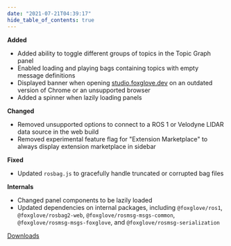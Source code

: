 ```yaml
---
date: "2021-07-21T04:39:17"
hide_table_of_contents: true
---
```

**Added**
- Added ability to toggle different groups of topics in the Topic Graph panel
- Enabled loading and playing bags containing topics with empty message definitions
- Displayed banner when opening [studio.foxglove.dev](https://studio.foxglove.dev) on an outdated version of Chrome or an unsupported browser
- Added a spinner when lazily loading panels

**Changed**
- Removed unsupported options to connect to a ROS 1 or Velodyne LIDAR data source in the web build
- Removed experimental feature flag for "Extension Marketplace" to always display extension marketplace in sidebar

**Fixed**
- Updated `rosbag.js` to gracefully handle truncated or corrupted bag files

**Internals**
- Changed panel components to be lazily loaded
- Updated dependencies on internal packages, including `@foxglove/ros1`, `@foxglove/rosbag2-web`, `@foxglove/rosmsg-msgs-common`, `@foxglove/rosmsg-msgs-foxglove`, and `@foxglove/rosmsg-serialization`

[Downloads](https://github.com/foxglove/studio/releases/tag/v0.13.2)
